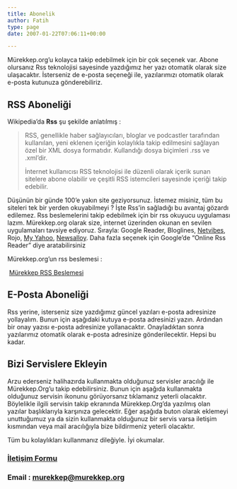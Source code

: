```yaml
---
title: Abonelik
author: Fatih
type: page
date: 2007-01-22T07:06:11+00:00

---
```

Mürekkep.org&#8217;u kolayca takip edebilmek için bir çok seçenek var. Abone olursanız Rss teknolojisi sayesinde yazdığımız her yazı otomatik olarak size ulaşacaktır. İsterseniz de e-posta seçeneği ile, yazılarımızı otomatik olarak e-posta kutunuza gönderebiliriz.

## RSS Aboneliği

Wikipedia&#8217;da **Rss** şu şekilde anlatılmış :

> RSS, genellikle haber sağlayıcıları, bloglar ve podcastler tarafından kullanılan, yeni eklenen içeriğin kolaylıkla takip edilmesini sağlayan özel bir XML dosya formatıdır. Kullandığı dosya biçimleri .rss ve .xml&#8217;dir.
>
> İnternet kullanıcısı RSS teknolojisi ile düzenli olarak içerik sunan sitelere abone olabilir ve çeşitli RSS istemcileri sayesinde içeriği takip edebilir.

Düşünün bir günde 100&#8217;e yakın site geziyorsunuz. İstemez misiniz, tüm bu siteleri tek bir yerden okuyabilmeyi ? İşte Rss&#8217;in sağladığı bu avantaj gözardı edilemez. Rss beslemelerini takip edebilmek için bir rss okuyucu uygulaması lazım. Mürekkep.org olarak size, internet üzerinden okunan en sevilen uygulamaları tavsiye ediyoruz. Sırayla: Google Reader, Bloglines, [Netvibes][1], Rojo, [My Yahoo][2], [Newsalloy][3]. Daha fazla seçenek için Google&#8217;de &#8220;Online Rss Reader&#8221; diye aratabilirsiniz

Mürekkep.org&#8217;un rss beslemesi :

<a rel="alternate" type="application/rss+xml" href="https://feeds2.feedburner.com/murekkep"><img style="border: 0pt none; vertical-align: middle;" src="https://www.feedburner.com/fb/images/pub/feed-icon32x32.png" alt="" /></a> <a rel="alternate" type="application/rss+xml" href="https://feeds.feedburner.com/murekkep">Mürekkep RSS Beslemesi</a>

## E-Posta Aboneliği

Rss yerine, isterseniz size yazdığımız güncel yazıları e-posta adresinize yollayalım. Bunun için aşağıdaki kutuya e-posta adresinizi yazın. Ardından bir onay yazısı e-posta adresinize yollanacaktır. Onayladıktan sonra yazılarımız otomatik olarak e-posta adresinize gönderilecektir. Hepsi bu kadar.

## Bizi Servislere Ekleyin

Arzu ederseniz halihazırda kullanmakta olduğunuz servisler aracılığı ile Mürekkep.Org&#8217;u takip edebilirsiniz. Bunun için aşağıda kullanmakta olduğunuz servisin ikonunu görüyorsanız tıklamanız yeterli olacaktır. Böylelikle ilgili servisin takip ekranında Mürekkep.Org&#8217;da yazılmış olan yazılar başlıklarıyla karşınıza gelecektir. Eğer aşağıda buton olarak eklemeyi unuttuğumuz ya da sizin kullanmakta olduğunuz bir servis varsa iletişim kısmından veya mail aracılığıyla bize bildirmeniz yeterli olacaktır.

Tüm bu kolaylıkları kullanmanız dileğiyle. İyi okumalar.

### [İletişim Formu][4]

### Email : murekkep@murekkep.org

 [1]: https://www.netvibes.com/subscribe.php?url=https://www.murekkep.org/feed
 [2]: https://add.my.yahoo.com/rss?url=https://www.murekkep.org/feed
 [3]: https://www.newsalloy.com/?rss=https://www.murekkep.org/feed
 [4]: https://www.murekkep.org/iletisim/
